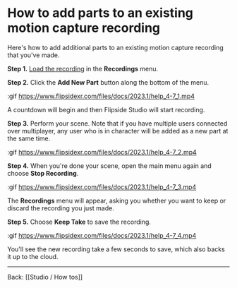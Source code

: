 # How to add parts to an existing motion capture recording

Here's how to add additional parts to an existing motion capture recording that you've made.

**Step 1.** [Load the recording](/docs/2023.1/studio/how-tos/how-to-watch-a-motion-capture-recording) in the **Recordings** menu.

**Step 2.** Click the **Add New Part** button along the bottom of the menu.

:gif https://www.flipsidexr.com/files/docs/2023.1/help_4-7_1.mp4

A countdown will begin and then Flipside Studio will start recording.

**Step 3.** Perform your scene. Note that if you have multiple users connected over multiplayer, any user who is in character will be added as a new part at the same time.

:gif https://www.flipsidexr.com/files/docs/2023.1/help_4-7_2.mp4

**Step 4.** When you're done your scene, open the main menu again and choose **Stop Recording**.

:gif https://www.flipsidexr.com/files/docs/2023.1/help_4-7_3.mp4

The **Recordings** menu will appear, asking you whether you want to keep or discard the recording you just made.

**Step 5.** Choose **Keep Take** to save the recording.

:gif https://www.flipsidexr.com/files/docs/2023.1/help_4-7_4.mp4

You'll see the new recording take a few seconds to save, which also backs it up to the cloud. 

---

Back: [[Studio / How tos]]
